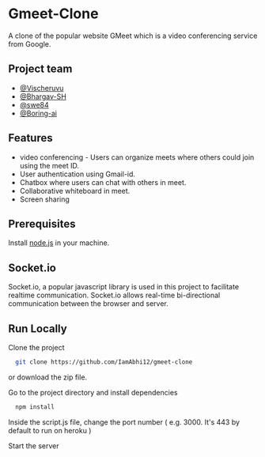 
# Gmeet-Clone

 A clone of the popular website GMeet which is a video conferencing service from Google.



## Project team
- [@Vischeruvu](https://github.com/Vischeruvu)
- [@Bhargav-SH](https://github.com/Bhargav-SH)
- [@swe84](https://github.com/swe84)
- [@Boring-ai](https://github.com/Boring-ai)


## Features

- video conferencing - Users can organize meets where others could join using the meet ID.
- User authentication using Gmail-id.
- Chatbox where users can chat with others in meet. 
- Collaborative whiteboard in meet.
- Screen sharing


## Prerequisites
Install [node.js](https://nodejs.org/en/) in your machine.


## Socket.io
Socket.io, a popular javascript library is used in this project to facilitate realtime communication. Socket.io allows real-time bi-directional communication between the browser and server.


## Run Locally

Clone the project

```bash
  git clone https://github.com/IamAbhi12/gmeet-clone
```
or download the zip file.

Go to the project directory and install dependencies

```bash
  npm install
```
Inside the script.js file, change the port number ( e.g. 3000. It's 443 by default to run on heroku )

Start the server



